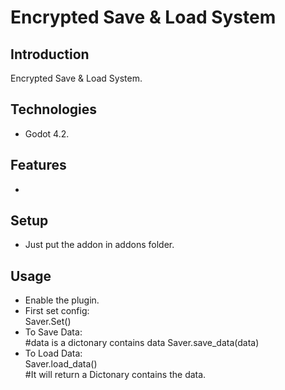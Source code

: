 # Encrypted Save & Load System

## Introduction
Encrypted Save & Load System.
	
## Technologies

- Godot 4.2.

## Features
-
## Setup

- Just put the addon in addons folder.

## Usage

- Enable the plugin.
- First set config: <br>
    Saver.Set()
- To Save Data: <br>
    #data is a dictonary contains data
    Saver.save_data(data)
- To Load Data: <br>
    Saver.load_data()<br>
    #It will return a Dictonary contains the data.